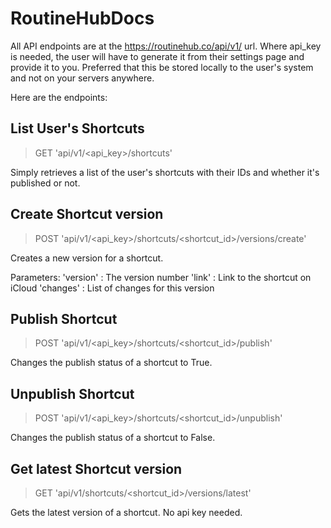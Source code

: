 # RoutineHubDocs

All API endpoints are at the https://routinehub.co/api/v1/ url. Where api_key is needed, the user will have to generate it from their settings page and provide it to you. Preferred that this be stored locally to the user's system and not on your servers anywhere.

Here are the endpoints:

## List User's Shortcuts
> GET 'api/v1/<api_key>/shortcuts'

Simply retrieves a list of the user's shortcuts with their IDs and whether it's published or not.

## Create Shortcut version
> POST 'api/v1/<api_key>/shortcuts/<shortcut_id>/versions/create'

Creates a new version for a shortcut. 

Parameters:
'version' : The version number
'link' : Link to the shortcut on iCloud
'changes' : List of changes for this version

## Publish Shortcut
> POST 'api/v1/<api_key>/shortcuts/<shortcut_id>/publish'

Changes the publish status of a shortcut to True.

## Unpublish Shortcut
> POST 'api/v1/<api_key>/shortcuts/<shortcut_id>/unpublish'

Changes the publish status of a shortcut to False.

## Get latest Shortcut version
> GET 'api/v1/shortcuts/<shortcut_id>/versions/latest'

Gets the latest version of a shortcut. No api key needed.
